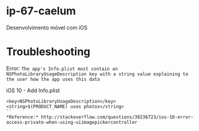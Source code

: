 # ip-67-caelum
Desenvolvimento móvel com iOS


# Troubleshooting

Error: `The app's Info.plist must contain an NSPhotoLibraryUsageDescription key with a string value explaining to the user how the app uses this data`

iOS 10 - Add Info.plist
```
<key>NSPhotoLibraryUsageDescription</key>
<string>$(PRODUCT_NAME) uses photos</string>
``
*Reference:* http://stackoverflow.com/questions/38236723/ios-10-error-access-private-when-using-uiimagepickercontroller